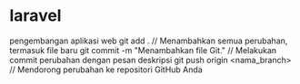 # laravel
pengembangan aplikasi web
git add .  // Menambahkan semua perubahan, termasuk file baru
git commit -m "Menambahkan file Git." // Melakukan commit perubahan dengan pesan deskripsi
git push origin <nama_branch> // Mendorong perubahan ke repositori GitHub Anda
